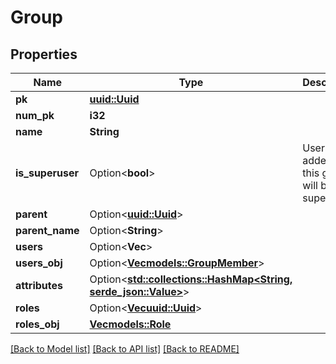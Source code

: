 # Group

## Properties

Name | Type | Description | Notes
------------ | ------------- | ------------- | -------------
**pk** | [**uuid::Uuid**](uuid::Uuid.md) |  | [readonly]
**num_pk** | **i32** |  | [readonly]
**name** | **String** |  | 
**is_superuser** | Option<**bool**> | Users added to this group will be superusers. | [optional]
**parent** | Option<[**uuid::Uuid**](uuid::Uuid.md)> |  | [optional]
**parent_name** | Option<**String**> |  | [readonly]
**users** | Option<**Vec<i32>**> |  | [optional]
**users_obj** | Option<[**Vec<models::GroupMember>**](GroupMember.md)> |  | [readonly]
**attributes** | Option<[**std::collections::HashMap<String, serde_json::Value>**](serde_json::Value.md)> |  | [optional]
**roles** | Option<[**Vec<uuid::Uuid>**](uuid::Uuid.md)> |  | [optional]
**roles_obj** | [**Vec<models::Role>**](Role.md) |  | [readonly]

[[Back to Model list]](../README.md#documentation-for-models) [[Back to API list]](../README.md#documentation-for-api-endpoints) [[Back to README]](../README.md)


